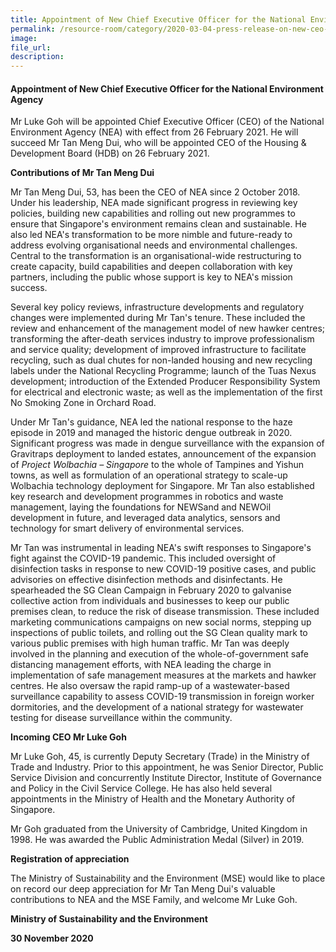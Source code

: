 ```yaml
---  
title: Appointment of New Chief Executive Officer for the National Environment Agency 
permalink: /resource-room/category/2020-03-04-press-release-on-new-ceo-for-nea/  
image:  
file_url:  
description:  
---  
```



#### Appointment of New Chief Executive Officer for the National Environment Agency 


Mr Luke Goh will be appointed Chief Executive Officer (CEO) of the National Environment Agency (NEA) with effect from 26 February 2021. He will succeed Mr Tan Meng Dui, who will be appointed CEO of the Housing &amp; Development Board (HDB) on 26 February 2021.

**Contributions of Mr Tan Meng Dui**

Mr Tan Meng Dui, 53, has been the CEO of NEA since 2 October 2018. Under his leadership, NEA made significant progress in reviewing key policies, building new capabilities and rolling out new programmes to ensure that Singapore&#39;s environment remains clean and sustainable. He also led NEA&#39;s transformation to be more nimble and future-ready to address evolving organisational needs and environmental challenges. Central to the transformation is an organisational-wide restructuring to create capacity, build capabilities and deepen collaboration with key partners, including the public whose support is key to NEA&#39;s mission success.

Several key policy reviews, infrastructure developments and regulatory changes were implemented during Mr Tan&#39;s tenure. These included the review and enhancement of the management model of new hawker centres; transforming the after-death services industry to improve professionalism and service quality; development of improved infrastructure to facilitate recycling, such as dual chutes for non-landed housing and new recycling labels under the National Recycling Programme; launch of the Tuas Nexus development; introduction of the Extended Producer Responsibility System for electrical and electronic waste; as well as the implementation of the first No Smoking Zone in Orchard Road.

Under Mr Tan&#39;s guidance, NEA led the national response to the haze episode in 2019 and managed the historic dengue outbreak in 2020. Significant progress was made in dengue surveillance with the expansion of Gravitraps deployment to landed estates, announcement of the expansion of _Project Wolbachia – Singapore_ to the whole of Tampines and Yishun towns, as well as formulation of an operational strategy to scale-up Wolbachia technology deployment for Singapore. Mr Tan also established key research and development programmes in robotics and waste management, laying the foundations for NEWSand and NEWOil development in future, and leveraged data analytics, sensors and technology for smart delivery of environmental services.

Mr Tan was instrumental in leading NEA&#39;s swift responses to Singapore&#39;s fight against the COVID-19 pandemic. This included oversight of disinfection tasks in response to new COVID-19 positive cases, and public advisories on effective disinfection methods and disinfectants. He spearheaded the SG Clean Campaign in February 2020 to galvanise collective action from individuals and businesses to keep our public premises clean, to reduce the risk of disease transmission. These included marketing communications campaigns on new social norms, stepping up inspections of public toilets, and rolling out the SG Clean quality mark to various public premises with high human traffic. Mr Tan was deeply involved in the planning and execution of the whole-of-government safe distancing management efforts, with NEA leading the charge in implementation of safe management measures at the markets and hawker centres. He also oversaw the rapid ramp-up of a wastewater-based surveillance capability to assess COVID-19 transmission in foreign worker dormitories, and the development of a national strategy for wastewater testing for disease surveillance within the community.

**Incoming CEO Mr Luke Goh**

Mr Luke Goh, 45, is currently Deputy Secretary (Trade) in the Ministry of Trade and Industry. Prior to this appointment, he was Senior Director, Public Service Division and concurrently Institute Director, Institute of Governance and Policy in the Civil Service College. He has also held several appointments in the Ministry of Health and the Monetary Authority of Singapore.

Mr Goh graduated from the University of Cambridge, United Kingdom in 1998. He was awarded the Public Administration Medal (Silver) in 2019.

**Registration of appreciation**

The Ministry of Sustainability and the Environment (MSE) would like to place on record our deep appreciation for Mr Tan Meng Dui&#39;s valuable contributions to NEA and the MSE Family, and welcome Mr Luke Goh.

**Ministry of Sustainability and the Environment**

**30 November 2020**
